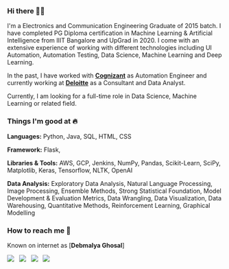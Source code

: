 ### Hi there 👋🏻 
I'm a Electronics and Communication Engineering Graduate of 2015 batch. I have completed PG Diploma certification in Machine Learning & Artificial Intelligence from IIIT Bangalore and UpGrad in 2020. I come with an extensive experience of working with different technologies including UI Automation, Automation Testing, Data Science, Machine Learning and Deep Learning.

In the past, I have worked with [**Cognizant**](https://www.cognizant.com/) as Automation Engineer and currently working at [**Deloitte**](https://www2.deloitte.com/us/en.html) as a Consultant and Data Analyst. 

Currently, I am looking for a full-time role in Data Science, Machine Learning or related field. 

### Things I'm good at :fire:
**Languages:**  Python, Java, SQL, HTML, CSS

**Framework:** Flask, 

**Libraries & Tools:** AWS, GCP, Jenkins, NumPy, Pandas, Scikit-Learn, SciPy, Matplotlib, Keras, Tensorflow, NLTK, OpenAI

**Data Analysis:** Exploratory Data Analysis, Natural Language Processing, Image Processing, Ensemble Methods, Strong Statistical Foundation, Model Development & Evaluation Metrics, Data Wrangling, Data Visualization, Data Warehousing, Quantitative Methods, Reinforcement Learning, Graphical Modelling

### How to reach me 📱
Known on internet as [**Debmalya Ghosal**]

[<img target="_blank" src="https://upload.wikimedia.org/wikipedia/commons/thumb/6/6b/WhatsApp.svg/48px-WhatsApp.svg.png"/>](https://wa.me/918768448974)&nbsp;&nbsp; [<img target="_blank" src="https://icon-icons.com/icons2/272/PNG/48/Gmail_29991.png"/>](mailto:debghosal92@gmail.com?)&nbsp;&nbsp; [<img target="_blank" src="https://icon-icons.com/icons2/1269/PNG/64/1497553283-108_84845.png"/>](https://www.linkedin.com/in/debmalya-ghosal/)&nbsp;&nbsp; [<img target="_blank" src="https://facebookbrand.com/wp-content/uploads/2019/04/f_logo_RGB-Hex-Blue_512.png?w=40&h=40"/>](https://www.facebook.com/debmalya.ghoshal)
